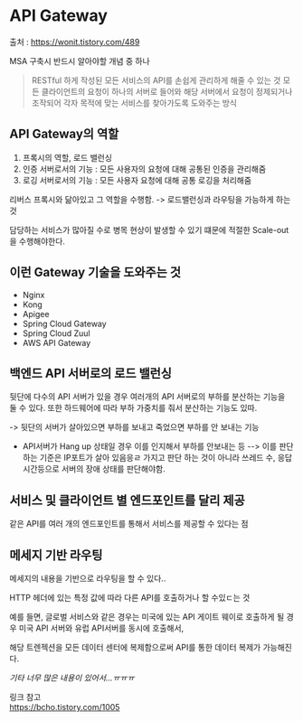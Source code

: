 # API Gateway

출처 : https://wonit.tistory.com/489

MSA 구축시 반드시 알아야할 개념 중 하나

>RESTful 하게 작성된 모든 서비스의 API를 손쉽게 관리하게 해줄 수 있는 것 
모든 클라이언트의 요청이 하나의 서버로 들어와 해당 서버에서 요청이 정제되거나 조작되어 각자 목적에 맞는 서비스를 찾아가도록 도와주는 방식

## API Gateway의 역할
1. 프록시의 역할, 로드 밸런싱 
2. 인증 서버로서의 기능 : 모든 사용자의 요청에 대해 공통된 인증을 관리해줌 
3. 로깅 서버로서의 기능 : 모든 사용자 요청에 대해 공통 로깅을 처리해줌 

리버스 프록시와 닮아있고 그 역할을 수행함. -> 로드밸런싱과 라우팅을 가능하게 하는 것 

담당하는 서비스가 많아질 수로 병목 현상이 발생할 수 있기 떄문에 적절한 Scale-out을 수행해야한다. 

## 이런 Gateway 기술을 도와주는 것 

- Nginx   
- Kong    
- Apigee  
- Spring Cloud Gateway   
- Spring Cloud Zuul   
- AWS API Gateway    




## 백엔드 API 서버로의 로드 밸런싱

뒷단에 다수의 API 서버가 있을 경우 여러개의 API 서버로의 부하를 분산하는 기능을 둘 수 있다.
또한 하드웨어에 따라 부하 가중치를 줘서 분산하는 기능도 있따.

-> 뒷단의 서버가 살아있으면 부하를 보내고 죽었으면 부하를 안 보내는 기능
+ API서버가 Hang up 상태일 경우 이를 인지해서 부하를 안보내는 등
--> 이를 판단하는 기준은 IP포트가 살아 있음응ㄹ 가지고 판단 하는 것이 아니라 쓰레드 수, 응답 시간등으로 서버의 장애 상태를 판단해야함. 

## 서비스 및 클라이언트  별 엔드포인트를 달리 제공

같은 API를 여러 개의 엔드포인트를 통해서 서비스를 제공할 수 있다는 점

## 메세지 기반 라우팅

메세지의 내용을 기반으로 라우팅을 할 수 있다.. 

HTTP  헤더에 있는 특정 값에 따라 다른 API를 호출하거나 할 수있ㄷ는 것

예를 들면, 글로벌 서비스와 같은 경우는 미국에 있는 API 게이트 웨이로 호출하게 될 경우 미국 API 서버와 유럽 API서버를 동시에 호출해서,

해당 트렌젝션을 모든 데이터 센터에 복제함으로써 API를 통한 데이터 복제가 가능해진다. 

_기타 너무 많은 내용이 있어서...ㅠㅠㅠ_

링크 참고   
https://bcho.tistory.com/1005


